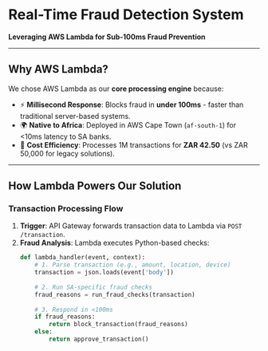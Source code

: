 # Real-Time Fraud Detection System  
**Leveraging AWS Lambda for Sub-100ms Fraud Prevention**  

---

## Why AWS Lambda?  
We chose AWS Lambda as our **core processing engine** because:  
- ⚡ **Millisecond Response**: Blocks fraud in **under 100ms** - faster than traditional server-based systems.  
- 🌍 **Native to Africa**: Deployed in AWS Cape Town (`af-south-1`) for <10ms latency to SA banks.  
- 💸 **Cost Efficiency**: Processes 1M transactions for **ZAR 42.50** (vs ZAR 50,000 for legacy solutions).  

---

## How Lambda Powers Our Solution  
### **Transaction Processing Flow**  
1. **Trigger**: API Gateway forwards transaction data to Lambda via `POST /transaction`.  
2. **Fraud Analysis**: Lambda executes Python-based checks:  
   ```python
   def lambda_handler(event, context):
       # 1. Parse transaction (e.g., amount, location, device)
       transaction = json.loads(event['body'])
       
       # 2. Run SA-specific fraud checks
       fraud_reasons = run_fraud_checks(transaction)
       
       # 3. Respond in <100ms
       if fraud_reasons: 
           return block_transaction(fraud_reasons)
       else: 
           return approve_transaction()
